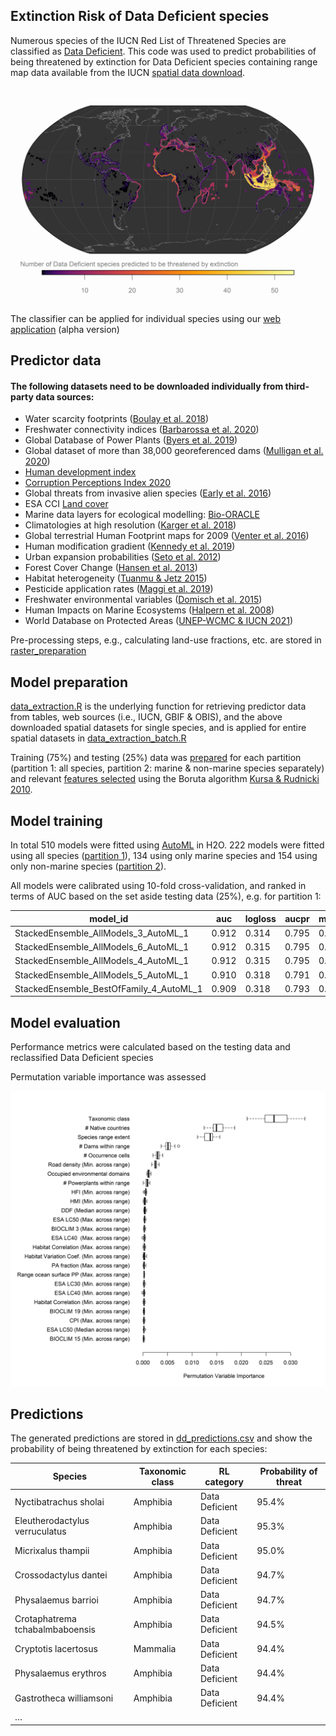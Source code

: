 ## Extinction Risk of Data Deficient species
Numerous species of the IUCN Red List of Threatened Species are classified as [Data Deficient](https://www.iucnredlist.org/search?permalink=2ed13c01-7e0e-4596-a100-38ed47d30a99). This code was used to predict probabilities of being threatened by extinction for Data Deficient species containing range map data available from the IUCN [spatial data download](https://www.iucnredlist.org/resources/spatial-data-download).

![Number of threatened DD species](figs/ext_data_fig4_trp.png)


The classifier can be applied for individual species using our [web application](https://ml-extinctionrisk.indecol.no/) (alpha version)

## Predictor data

#### The following datasets need to be downloaded individually from third-party data sources:

-   Water scarcity footprints ([Boulay et al. 2018](https://doi.org/10.1007/s11367-017-1333-8))
-   Freshwater connectivity indices ([Barbarossa et al. 2020](https://doi.org/10.1073/pnas.1912776117))
-   Global Database of Power Plants ([Byers et al. 2019](https://datasets.wri.org/dataset/globalpowerplantdatabase))
-   Global dataset of more than 38,000 georeferenced dams ([Mulligan et al. 2020](https://doi.org/10.1038/s41597-020-0362-5))
-   [Human development index](http://hdr.undp.org/sites/default/files/2020_statistical_annex_all.xlsx)
-   [Corruption Perceptions Index 2020](https://images.transparencycdn.org/images/CPI_FULL_DATA_2021-01-27-162209.zip)
-   Global threats from invasive alien species ([Early et al. 2016](https://doi.org/10.1038/ncomms12485))
-   ESA CCI [Land cover](http://maps.elie.ucl.ac.be/CCI/viewer/download.php)
-   Marine data layers for ecological modelling: [Bio-ORACLE](https://bio-oracle.org)
-   Climatologies at high resolution ([Karger et al. 2018](https://doi.org/10.5061/dryad.kd1d4))
-   Global terrestrial Human Footprint maps for 2009 ([Venter et al. 2016](https://doi.org/10.1038/sdata.2016.67))
-   Human modification gradient ([Kennedy et al. 2019](https://doi.org/10.1111/gcb.14549))
-   Urban expansion probabilities ([Seto et al. 2012](https://doi.org/10.1073/pnas.1211658109))
-   Forest Cover Change ([Hansen et al. 2013](https://doi.org/10.1126/science.1244693))
-   Habitat heterogeneity ([Tuanmu & Jetz 2015](https://doi.org/10.1111/geb.12365))
-   Pesticide application rates ([Maggi et al. 2019](https://doi.org/10.1038/s41597-019-0169-4))
-   Freshwater environmental variables ([Domisch et al. 2015](https://doi.org/10.1038/sdata.2015.73))
-   Human Impacts on Marine Ecosystems ([Halpern et al. 2008](https://doi.org/10.1126/science.1149345))
-   World Database on Protected Areas ([UNEP-WCMC & IUCN 2021](www.protectedplanet.net))

Pre-processing steps, e.g., calculating land-use fractions, etc. are stored in [raster_preparation](https://github.com/jannebor/dd_forecast/tree/main/workflow/1_Preparation/raster_preparation)

## Model preparation

[data_extraction.R](https://github.com/jannebor/dd_forecast/blob/main/workflow/1_Preparation/model_preparation/data_extraction.R) is the underlying function for retrieving predictor data from tables, web sources (i.e., IUCN, GBIF & OBIS), and the above downloaded spatial datasets for single species, and is applied for entire spatial datasets in [data_extraction_batch.R](https://github.com/jannebor/dd_forecast/blob/main/workflow/1_Preparation/model_preparation/2_data_extraction_batch.R)

Training (75%) and testing (25%) data was [prepared](https://github.com/jannebor/dd_forecast/blob/main/workflow/1_Preparation/model_preparation/3_model_prep.R) for each partition (partition 1: all species, partition 2: marine & non-marine species separately) and relevant [features selected](https://github.com/jannebor/dd_forecast/blob/main/workflow/1_Preparation/model_preparation/3.1_feature_selection.R) using the Boruta algorithm [Kursa & Rudnicki 2010](https://doi.org/10.18637/jss.v036.i11).

## Model training

In total 510 models were fitted using [AutoML](https://docs.h2o.ai/h2o/latest-stable/h2o-docs/automl.html) in H2O. 222 models were fitted using all species ([partition 1](https://github.com/jannebor/dd_forecast/blob/main/workflow/2_Training/model_partition1.R)), 134 using only marine species and 154 using only non-marine species ([partition 2](https://github.com/jannebor/dd_forecast/blob/main/workflow/2_Training/model_partition2.R)).

All models were calibrated using 10-fold cross-validation, and ranked in terms of AUC based on the set aside testing data (25%), e.g. for partition 1:

| model_id                                 | auc   | logloss | aucpr | mean_per_class_error | rmse  | mse   |
|------------------------------------------|-------|---------|-------|----------------------|-------|-------|
| StackedEnsemble_AllModels_3\_AutoML_1    | 0.912 | 0.314   | 0.795 | 0.174                | 0.311 | 0.097 |
| StackedEnsemble_AllModels_6\_AutoML_1    | 0.912 | 0.315   | 0.795 | 0.175                | 0.311 | 0.097 |
| StackedEnsemble_AllModels_4\_AutoML_1    | 0.912 | 0.315   | 0.795 | 0.175                | 0.311 | 0.097 |
| StackedEnsemble_AllModels_5\_AutoML_1    | 0.910 | 0.318   | 0.791 | 0.176                | 0.313 | 0.098 |
| StackedEnsemble_BestOfFamily_4\_AutoML_1 | 0.909 | 0.318   | 0.793 | 0.184                | 0.313 | 0.098 |

## Model evaluation

Performance metrics were calculated based on the testing data and reclassified Data Deficient species

Permutation variable importance was assessed

![Permutation variable importance](figs/ext_data_fig8.png)

## Predictions

The generated predictions are stored in [dd_predictions.csv](https://github.com/jannebor/dd_forecast/blob/main/dd_predictions.csv) and show the probability of being threatened by extinction for each species:

| Species                         | Taxonomic class | RL category    | Probability of threat |
|---------------------------------|-----------------|----------------|-----------------------|
| Nyctibatrachus sholai           | Amphibia        | Data Deficient | 95.4%                 |
| Eleutherodactylus verruculatus  | Amphibia        | Data Deficient | 95.3%                 |
| Micrixalus thampii              | Amphibia        | Data Deficient | 95.0%                 |
| Crossodactylus dantei           | Amphibia        | Data Deficient | 94.7%                 |
| Physalaemus barrioi             | Amphibia        | Data Deficient | 94.7%                 |
| Crotaphatrema tchabalmbaboensis | Amphibia        | Data Deficient | 94.5%                 |
| Cryptotis lacertosus            | Mammalia        | Data Deficient | 94.4%                 |
| Physalaemus erythros            | Amphibia        | Data Deficient | 94.4%                 |
| Gastrotheca williamsoni         | Amphibia        | Data Deficient | 94.4%                 |
| …                               |                 |                |                       |
